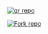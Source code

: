 <a href='https://president-md-qr-generater-b83598fb3345.herokuapp.com/' target="_blank"><img alt='qr repo' src='https://img.shields.io/badge/Scan Qr code 1-green?style=for-the-badge&logo=openv&logoColor=white'/></a>

<a href='https://github.com/MrIsuru/PRESIDENT-MD/fork' target="_blank"><img alt='Fork repo' src='https://img.shields.io/badge/Fork Bot Repo-black?style=for-the-badge&logo=git&logoColor=white'/></a>
